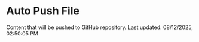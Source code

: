 # Auto Push File

Content that will be pushed to GitHub repository.
Last updated: 08/12/2025, 02:50:05 PM